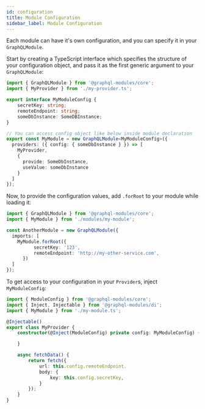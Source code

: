 ```yaml
---
id: configuration
title: Module Configuration
sidebar_label: Module Configuration
---
```


Each module can have it's own configuration, and you can specify it in your `GraphQLModule`.

Start by creating a TypeScript interface which specifies the structure of your configuration object, and pass it as the first generic argument to your `GraphQLModule`:

```typescript
import { GraphQLModule } from '@graphql-modules/core';
import { MyProvider } from './my-provider.ts';

export interface MyModuleConfig {
    secretKey: string;
    remoteEndpoint: string;
    someDbInstance: SomeDBInstance;
}

// You can access config object like below inside module declaration
export const MyModule = new GraphQLModule<MyModuleConfig>({
  providers: ({ config: { someDbInstance } }) => [
    MyProvider,
    {
      provide: SomeDbInstance,
      useValue: someDbInstance
    }
  ]
});
```

Now, to provide the configuration values, add `.forRoot` to your module while loading it:

```typescript
import { GraphQLModule } from '@graphql-modules/core';
import { MyModule } from './modules/my-module';

const AnotherModule = new GraphQLModule({
  imports: [
    MyModule.forRoot({
          secretKey: '123',
          remoteEndpoint: 'http://my-other-service.com',
      })
  ]
});
```

To get access to your configuration in your `Provider`s, inject `MyModuleConfig`:

```typescript
import { ModuleConfig } from '@graphql-modules/core';
import { Inject, Injectable } from '@graphql-modules/di';
import { MyModule } from './my-module.ts';

@Injectable()
export class MyProvider {
    constructor(@Inject(ModuleConfig) private config: MyModuleConfig) {

    }

    async fetchData() {
        return fetch({
            url: this.config.remoteEndpoint.
            body: {
                key: this.config.secretKey,
            }
        });
    }
}
```
